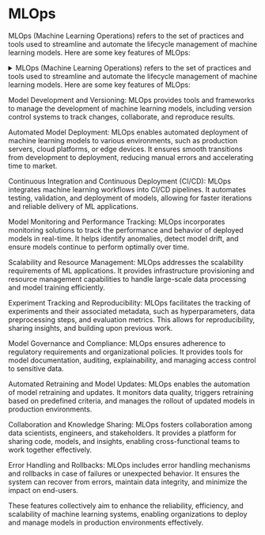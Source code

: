 

# MLOps
MLOps (Machine Learning Operations) refers to the set of practices and tools used to streamline and automate the lifecycle management of machine learning models. Here are some key features of MLOps:
<details>
  <summary>
    MLOps (Machine Learning Operations) refers to the set of practices and tools used to streamline and automate the lifecycle management of machine learning models. Here are some key features of MLOps:

Model Development and Versioning: MLOps provides tools and frameworks to manage the development of machine learning models, including version control systems to track changes, collaborate, and reproduce results.

Automated Model Deployment: MLOps enables automated deployment of machine learning models to various environments, such as production servers, cloud platforms, or edge devices. It ensures smooth transitions from development to deployment, reducing manual errors and accelerating time to market.

Continuous Integration and Continuous Deployment (CI/CD): MLOps integrates machine learning workflows into CI/CD pipelines. It automates testing, validation, and deployment of models, allowing for faster iterations and reliable delivery of ML applications.

Model Monitoring and Performance Tracking: MLOps incorporates monitoring solutions to track the performance and behavior of deployed models in real-time. It helps identify anomalies, detect model drift, and ensure models continue to perform optimally over time.

Scalability and Resource Management: MLOps addresses the scalability requirements of ML applications. It provides infrastructure provisioning and resource management capabilities to handle large-scale data processing and model training efficiently.

Experiment Tracking and Reproducibility: MLOps facilitates the tracking of experiments and their associated metadata, such as hyperparameters, data preprocessing steps, and evaluation metrics. This allows for reproducibility, sharing insights, and building upon previous work.

Model Governance and Compliance: MLOps ensures adherence to regulatory requirements and organizational policies. It provides tools for model documentation, auditing, explainability, and managing access control to sensitive data.

Automated Retraining and Model Updates: MLOps enables the automation of model retraining and updates. It monitors data quality, triggers retraining based on predefined criteria, and manages the rollout of updated models in production environments.

Collaboration and Knowledge Sharing: MLOps fosters collaboration among data scientists, engineers, and stakeholders. It provides a platform for sharing code, models, and insights, enabling cross-functional teams to work together effectively.

Error Handling and Rollbacks: MLOps includes error handling mechanisms and rollbacks in case of failures or unexpected behavior. It ensures the system can recover from errors, maintain data integrity, and minimize the impact on end-users.

These features collectively aim to enhance the reliability, efficiency, and scalability of machine learning systems, enabling organizations to deploy and manage models in production environments effectively.


</summary>
</details>

